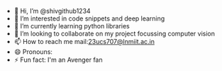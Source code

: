 - 👋 Hi, I’m @shivgithub1234
- 👀 I’m interested in code snippets and deep learning
- 🌱 I’m currently learning python libraries
- 💞️ I’m looking to collaborate on my project focussing computer vision
- 📫 How to reach me mail:23ucs707@lnmiit.ac.in
- 😄 Pronouns:
- ⚡ Fun fact: I'm an Avenger fan

<!---
shivgithub1234/shivgithub1234 is a ✨ special ✨ repository because its `README.md` (this file) appears on your GitHub profile.
You can click the Preview link to take a look at your changes.
--->
